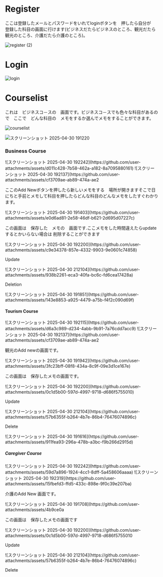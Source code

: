 
<h1>Register</h1>
<p>ここは登録したメールとパスワードをいれてloginボタンを　押したら自分が　登録した科目の画面に行けます(ビジネスだたらビジネスのところ、観光だたら観光のところ、介護だたら介護のところ)。</p>

![register (2)](https://github.com/user-attachments/assets/5224e8ec-c057-4220-95a4-641cc94e89ef)


<h1>Login</h1>

![login](https://github.com/user-attachments/assets/d3066432-54ab-46ad-9dd7-343c26d307ce)

<h1>Courselist</h1>
<P>これは　ビジネスコ－スの　画面です。ビジネスコ－スでも色々な科目があるので　ここで　どんな科目の　メモをするか選んでメモをすることができます。</P>

![courselist](https://github.com/user-attachments/assets/a274e051-9431-4f89-8a8f-4c7256422695)




![スクリーンショット 2025-04-30 191220](https://github.com/user-attachments/assets/1ff54769-f78c-4ecb-8d2c-c3adf6780d43)
<h3>Business Course</h3>
![スクリーンショット 2025-04-30 192242](https://github.com/user-attachments/assets/d011c428-7b58-462a-a182-8a7095880161)
![スクリーンショット 2025-04-30 192137](https://github.com/user-attachments/assets/cf3709ae-ab89-474a-ae2
<p>ここのAdd Newボタンを押したら新しいメモをする　場所が開きますそこで日にちと手前とメモして科目を押したらどんな科目のどんなメモをしたすぐわかります。</p>
![スクリーンショット 2025-04-30 191403](https://github.com/user-attachments/assets/e0d6ad81-2e58-46df-b621-2d695d07227c)
<p>この画面は　保存した　メモの　画面です.ここメモをした時間違えたらupdate するとかいらない場合は 削除することができます</p>
![スクリーンショット 2025-04-30 192200](https://github.com/user-attachments/assets/c9e34378-857e-4332-9903-9e0601c74858)
<p>Update</p>
![スクリーンショット 2025-04-30 212104](https://github.com/user-attachments/assets/938b2261-eca3-40fa-bc6c-fd6cea17428a)
<p>Deletion</p>
![スクリーンショット 2025-04-30 191851](https://github.com/user-attachments/assets/143e8853-a925-4479-a75b-f4f2c090d69f)
<h4>Tourism Course</h4>
![スクリーンショット 2025-04-30 192115](https://github.com/user-attachments/assets/d6a3c989-d234-4abb-9b91-7a76cdd7acc9)
![スクリーンショット 2025-04-30 192137](https://github.com/user-attachments/assets/cf3709ae-ab89-474a-ae2
<p>観光のAdd newの画面です。</p>
![スクリーンショット 2025-04-30 191942](https://github.com/user-attachments/assets/3fc23bff-08f8-434a-8c9f-09e3d1ce167e)
<p>この画面は　保存したメモの画面です。</p>
![スクリーンショット 2025-04-30 192200](https://github.com/user-attachments/assets/0c1d5b00-597d-4997-9718-d686f5755010)
<p>Update</p>
![スクリーンショット 2025-04-30 212104](https://github.com/user-attachments/assets/57b6355f-b264-4b7e-86b4-76476074896c)
<p>Delete</p>
![スクリーンショット 2025-04-30 191616](https://github.com/user-attachments/assets/911fea93-296a-478b-a3bc-f9b266d2915d)
<h5>Caregiver Course</h5>
![スクリーンショット 2025-04-30 192242](https://github.com/user-attachments/assets/59d7a896-1924-4cc1-8dff-5a458606aaaa)
![スクリーンショット 2025-04-30 192319](https://github.com/user-attachments/assets/15fbefd3-ffd5-433c-898e-9f0c39e207ba)
<p>介護のAdd New 画面です。</p>
![スクリーンショット 2025-04-30 191708](https://github.com/user-attachments/assets/4b9ce0a
<p>この画面は　保存したメモの画面です</p>
![スクリーンショット 2025-04-30 192200](https://github.com/user-attachments/assets/0c1d5b00-597d-4997-9718-d686f5755010
<p>Update</p>
![スクリーンショット 2025-04-30 212104](https://github.com/user-attachments/assets/57b6355f-b264-4b7e-86b4-76476074896c)
<p>Delete</p> 


